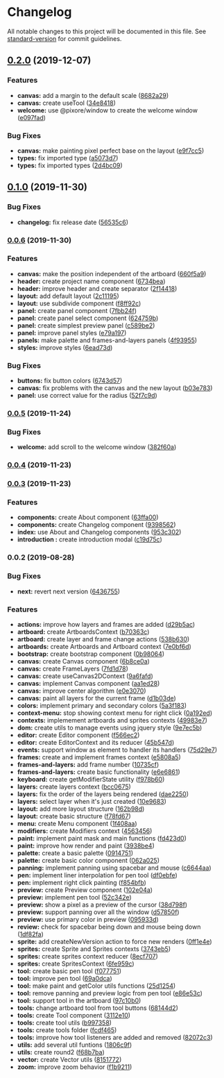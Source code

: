 # Changelog

All notable changes to this project will be documented in this file. See [standard-version](https://github.com/conventional-changelog/standard-version) for commit guidelines.

## [0.2.0](https://github.com/pixore/pixore/compare/v0.1.0...v0.2.0) (2019-12-07)


### Features

* **canvas:** add a margin to the default scale ([8682a29](https://github.com/pixore/pixore/commit/8682a2938c30b6d93ef9b239cf3ffc91c508e58e))
* **canvas:** create useTool ([34e8418](https://github.com/pixore/pixore/commit/34e84182968535676c5e6bcceaa542b2f1d851cb))
* **welcome:** use @pixore/window to create the welcome window ([e097fad](https://github.com/pixore/pixore/commit/e097fadd773646e3cdd2a77d8f86360779ab1ff1))


### Bug Fixes

* **canvas:** make painting pixel perfect base on the layout ([e9f7cc5](https://github.com/pixore/pixore/commit/e9f7cc50afcbc3109a52baa648f604227e4976f8))
* **types:** fix imported type ([a5073d7](https://github.com/pixore/pixore/commit/a5073d777d885781d8bd8397f630c3e7ce6e3450))
* **types:** fix imported types ([2d4bc09](https://github.com/pixore/pixore/commit/2d4bc091eb7524c13951a1b79358e5d6c6ea44f0))

## [0.1.0](https://github.com/pixore/pixore/compare/v0.0.6...v0.1.0) (2019-11-30)


### Bug Fixes

* **changelog:** fix release date ([56535c6](https://github.com/pixore/pixore/commit/56535c6f8e09bb3d68e1902dc84c5cbc44c38c0f))

### [0.0.6](https://github.com/pixore/pixore/compare/v0.0.5...v0.0.6) (2019-11-30)


### Features

* **canvas:** make the position independent of the artboard ([660f5a9](https://github.com/pixore/pixore/commit/660f5a9af018bacebc2905cba6ad84f3e2e03862))
* **header:** create project name component ([6734bea](https://github.com/pixore/pixore/commit/6734bea652f60c88338977ebf391471b368ce052))
* **header:** improve header and create separator ([2f14418](https://github.com/pixore/pixore/commit/2f14418f6b9b887e5e70654a2e361f64be2db365))
* **layout:** add default layout ([2c11195](https://github.com/pixore/pixore/commit/2c11195c6ec386099c3273a9e46ed0d3eb744444))
* **layout:** use subdivide component ([f8ff92c](https://github.com/pixore/pixore/commit/f8ff92c34edf3e74294ffcb6af5fa50f57eb7808))
* **panel:** create panel component ([7fbb24f](https://github.com/pixore/pixore/commit/7fbb24fb4c1a4124055d7c4f391bacd9f213e906))
* **panel:** create panel select component ([624759b](https://github.com/pixore/pixore/commit/624759bbe02d4981d42c759632788d1134ef42bb))
* **panel:** create simplest preview panel ([c589be2](https://github.com/pixore/pixore/commit/c589be2d0b5dc6a46dea27f81dac1656433997db))
* **panel:** improve panel styles ([e79a197](https://github.com/pixore/pixore/commit/e79a19765f6114681760e7fa7debfc61d7155600))
* **panels:** make palette and frames-and-layers panels ([4f93955](https://github.com/pixore/pixore/commit/4f939556f45cb378b82e4a40558885726aa2d23d))
* **styles:** improve styles ([6ead73d](https://github.com/pixore/pixore/commit/6ead73db259c3711ed0686a0206e195d71ba7bf1))


### Bug Fixes

* **buttons:** fix button colors ([6743d57](https://github.com/pixore/pixore/commit/6743d57d7da02576422eb9240a5573def0018a98))
* **canvas:** fix problems with the canvas and the new layout ([b03e783](https://github.com/pixore/pixore/commit/b03e783cff0e0ea4b9b8fb80af0f14171927dd1a))
* **panel:** use correct value for the radius ([52f7c9d](https://github.com/pixore/pixore/commit/52f7c9d77d6886d9b6497fb542e0e5552f2b440a))

### [0.0.5](https://github.com/pixore/pixore/compare/v0.0.4...v0.0.5) (2019-11-24)


### Bug Fixes

* **welcome:** add scroll to the welcome window ([382f60a](https://github.com/pixore/pixore/commit/382f60aa1038344a1b4000a92f7ab3b349dc54d9))

### [0.0.4](https://github.com/pixore/pixore/compare/v0.0.3...v0.0.4) (2019-11-23)

### [0.0.3](https://github.com/pixore/pixore/compare/v0.0.2...v0.0.3) (2019-11-23)


### Features

* **components:** create About component ([63ffa00](https://github.com/pixore/pixore/commit/63ffa00f9eddda8ffb2eed2da4169564f583c872))
* **components:** create Changelog component ([9398562](https://github.com/pixore/pixore/commit/93985626eb503cfa3b516bf20ab064c6e721b916))
* **index:** use About and Changelog components ([953c302](https://github.com/pixore/pixore/commit/953c302eda0cec30c952f90b83cd52b5140e5244))
* **introduction :** create introduction modal ([c19d75c](https://github.com/pixore/pixore/commit/c19d75c4587dcef6cf6fd3bd39c353ee09a21674))

### 0.0.2 (2019-08-28)


### Bug Fixes

* **next:** revert next version ([6436755](https://github.com/pixore/pixore/commit/6436755))


### Features

* **actions:** improve how layers and frames are added ([d29b5ac](https://github.com/pixore/pixore/commit/d29b5ac))
* **artboard:** create ArtboardsContext ([b70363c](https://github.com/pixore/pixore/commit/b70363c))
* **artboard:** create layer and frame change actions ([538b630](https://github.com/pixore/pixore/commit/538b630))
* **artboards:** create Artboards and Artboard context ([7e0bf6d](https://github.com/pixore/pixore/commit/7e0bf6d))
* **bootstrap:** create bootstrap component ([0b98064](https://github.com/pixore/pixore/commit/0b98064))
* **canvas:** create Canvas component ([6b8ce0a](https://github.com/pixore/pixore/commit/6b8ce0a))
* **canvas:** create FrameLayers ([7fd1d78](https://github.com/pixore/pixore/commit/7fd1d78))
* **canvas:** create useCanvas2DContext ([9a6fafd](https://github.com/pixore/pixore/commit/9a6fafd))
* **canvas:** implement Canvas component ([aa1ed28](https://github.com/pixore/pixore/commit/aa1ed28))
* **canvas:** improve center algorithm ([e0e3070](https://github.com/pixore/pixore/commit/e0e3070))
* **canvas:** paint all layers for the current frame ([d1b03de](https://github.com/pixore/pixore/commit/d1b03de))
* **colors:** implement primary and secondary colors ([5a3f183](https://github.com/pixore/pixore/commit/5a3f183))
* **context-menu:** stop showing context menu for right click ([0a192ed](https://github.com/pixore/pixore/commit/0a192ed))
* **contexts:** implemement artboards and sprites contexts ([49983e7](https://github.com/pixore/pixore/commit/49983e7))
* **dom:** create utils to manage events using jquery style ([9e7ec5b](https://github.com/pixore/pixore/commit/9e7ec5b))
* **editor:** create Editor component ([f566ec2](https://github.com/pixore/pixore/commit/f566ec2))
* **editor:** create EditorContext and its reducer ([45b547d](https://github.com/pixore/pixore/commit/45b547d))
* **events:** support window as element to handler its handlers ([75d29e7](https://github.com/pixore/pixore/commit/75d29e7))
* **frames:** create and implement frames context ([e5808a5](https://github.com/pixore/pixore/commit/e5808a5))
* **frames-and-layers:** add frame number ([10735cf](https://github.com/pixore/pixore/commit/10735cf))
* **frames-and-layers:** create basic functionality ([e6e6861](https://github.com/pixore/pixore/commit/e6e6861))
* **keyboard:** create getModifierState utility ([f978b60](https://github.com/pixore/pixore/commit/f978b60))
* **layers:** create layers context ([bcc0675](https://github.com/pixore/pixore/commit/bcc0675))
* **layers:** fix the order of the layers being rendered ([dae2250](https://github.com/pixore/pixore/commit/dae2250))
* **layers:** select layer when it's just created ([10e9683](https://github.com/pixore/pixore/commit/10e9683))
* **layout:** add more layout structure ([162b98d](https://github.com/pixore/pixore/commit/162b98d))
* **layout:** create basic structure ([f78fd67](https://github.com/pixore/pixore/commit/f78fd67))
* **menu:** create Menu component ([1f408aa](https://github.com/pixore/pixore/commit/1f408aa))
* **modifiers:** create Modifiers context ([4563456](https://github.com/pixore/pixore/commit/4563456))
* **paint:** implement paint mask and main functions ([fd423d0](https://github.com/pixore/pixore/commit/fd423d0))
* **paint:** improve how render and paint ([3938be4](https://github.com/pixore/pixore/commit/3938be4))
* **palette:** create a basic palette ([0914751](https://github.com/pixore/pixore/commit/0914751))
* **palette:** create basic color component ([062a025](https://github.com/pixore/pixore/commit/062a025))
* **panning:** implement panning using spacebar and mouse ([c6644aa](https://github.com/pixore/pixore/commit/c6644aa))
* **pen:** implement liner interpolation for pen tool ([df0ebfe](https://github.com/pixore/pixore/commit/df0ebfe))
* **pen:** implement right click painting ([f854bfb](https://github.com/pixore/pixore/commit/f854bfb))
* **preview:** create Preview component ([102e04a](https://github.com/pixore/pixore/commit/102e04a))
* **preview:** implement pen tool ([52c342e](https://github.com/pixore/pixore/commit/52c342e))
* **preview:** show a pixel as a preview of the cursor ([38d798f](https://github.com/pixore/pixore/commit/38d798f))
* **preview:** support panning over all the window ([d57850f](https://github.com/pixore/pixore/commit/d57850f))
* **preview:** use primary color in preview ([095933d](https://github.com/pixore/pixore/commit/095933d))
* **review:** check for spacebar being down and mouse being down ([1df82fa](https://github.com/pixore/pixore/commit/1df82fa))
* **sprite:** add createNewVersion action to force new renders ([0ff1e4e](https://github.com/pixore/pixore/commit/0ff1e4e))
* **sprites:** create Sprite and Sprites contexts ([3743eb5](https://github.com/pixore/pixore/commit/3743eb5))
* **sprites:** create sprites context reducer ([8ecf707](https://github.com/pixore/pixore/commit/8ecf707))
* **sprites:** create SpritesContext ([6fe959c](https://github.com/pixore/pixore/commit/6fe959c))
* **tool:** create basic pen tool ([f077751](https://github.com/pixore/pixore/commit/f077751))
* **tool:** improve pen tool ([69a0dca](https://github.com/pixore/pixore/commit/69a0dca))
* **tool:** make paint and getColor utils functions ([25d1254](https://github.com/pixore/pixore/commit/25d1254))
* **tool:** remove panning and preview logic from pen tool ([e86e53c](https://github.com/pixore/pixore/commit/e86e53c))
* **tool:** support tool in the artboard ([97c10b0](https://github.com/pixore/pixore/commit/97c10b0))
* **tools:** change artboard tool from tool buttons ([68144d2](https://github.com/pixore/pixore/commit/68144d2))
* **tools:** create Tool component ([3112e10](https://github.com/pixore/pixore/commit/3112e10))
* **tools:** create tool utils ([b997358](https://github.com/pixore/pixore/commit/b997358))
* **tools:** create tools folder ([fcdf465](https://github.com/pixore/pixore/commit/fcdf465))
* **tools:** improve how tool listeners are added and removed ([82072c3](https://github.com/pixore/pixore/commit/82072c3))
* **utils:** add several util funtions ([1806c9f](https://github.com/pixore/pixore/commit/1806c9f))
* **utils:** create round2 ([f68b7ba](https://github.com/pixore/pixore/commit/f68b7ba))
* **vector:** create Vector utils ([8151772](https://github.com/pixore/pixore/commit/8151772))
* **zoom:** improve zoom behavior ([f1b9211](https://github.com/pixore/pixore/commit/f1b9211))
